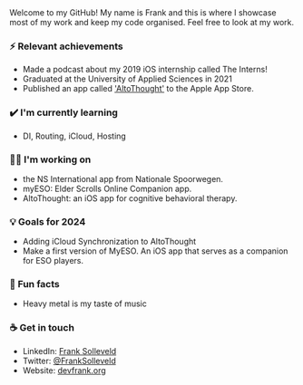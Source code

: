 <br>
<br>
Welcome to my GitHub! My name is Frank and this is where I showcase most of my work and keep my code organised. Feel free to look at my work.

### ⚡ Relevant achievements
- Made a podcast about my 2019 iOS internship called The Interns!
- Graduated at the University of Applied Sciences in 2021 
- Published an app called ['AltoThought'](https://apps.apple.com/nl/app/altothought/id1620703133?l=en) to the Apple App Store.


### ✔️ I'm currently learning
- DI, Routing, iCloud, Hosting

### 👩‍💻 I'm working on
- the NS International app from Nationale Spoorwegen.
- myESO: Elder Scrolls Online Companion app.
- AltoThought: an iOS app for cognitive behavioral therapy.

### 💡 Goals for 2024
- Adding iCloud Synchronization to AltoThought
- Make a first version of MyESO. An iOS app that serves as a companion for ESO players.

### 🌴 Fun facts
- Heavy metal is my taste of music

### ☕ Get in touch
- LinkedIn: <a href = "https://www.linkedin.com/in/frank-solleveld-11017b138">Frank Solleveld</a>
- Twitter: <a href = "https://twitter.com/FrankSolleveld">@FrankSolleveld</a>
- Website: <a href = "https://devfrank.org">devfrank.org</a>
<br>
<br>
